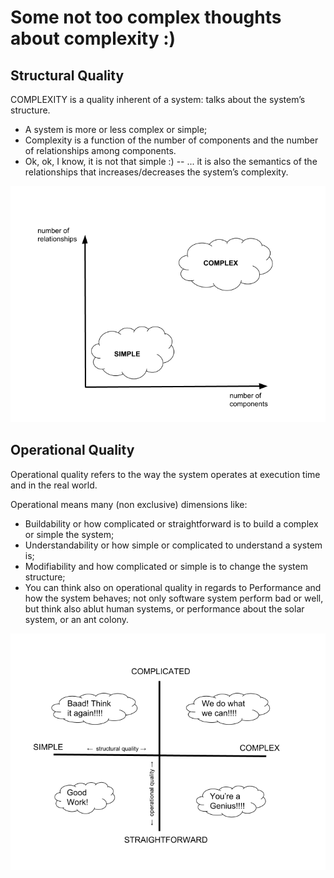 # Some not too complex thoughts about complexity :)

## Structural Quality

COMPLEXITY is a quality inherent of a system: talks about the system’s structure.
- A system is more or less complex or simple;
- Complexity is a function of the number of components and the number of relationships among components.
- Ok, ok, I know, it is not that simple :)
-- ...  it is also the semantics of the relationships that increases/decreases the system’s complexity.

![](https://github.com/vazquezger/papers/blob/master/figures/graphtale-complexity-fig1.png)

## Operational Quality
Operational quality refers to the way the system operates at execution time and in the real world.

Operational means many (non exclusive) dimensions like:
- Buildability or how complicated or straightforward is to build a complex or simple the system; 
- Understandability or how simple or complicated to understand a system is;
- Modifiability and how complicated or simple is to change the system structure;  
- You can think also on operational quality in regards to Performance and how the system behaves; not only software system perform bad or well, but think also ablut human systems, or performance about the solar system, or an ant colony.

![](https://github.com/vazquezger/papers/blob/master/figures/graphtale-complexity-fig2.png)




